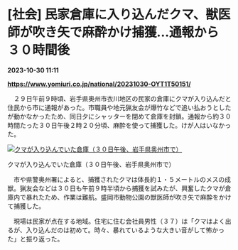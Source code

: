 # [社会] 民家倉庫に入り込んだクマ、獣医師が吹き矢で麻酔かけ捕獲…通報から３０時間後

**2023-10-30 11:11**

**https://www.yomiuri.co.jp/national/20231030-OYT1T50151/**

　２９日午前９時頃、岩手県奥州市衣川地区の民家の倉庫にクマが入り込んだと住民から市に通報があった。市職員や地元猟友会が爆竹などで追い払おうとしたが動かなかったため、同日夕にシャッターを閉めて倉庫を封鎖。通報から約３０時間たった３０日午後２時２０分頃、麻酔を使って捕獲した。けが人はいなかった。

[![クマが入り込んでいた倉庫（３０日午後、岩手県奥州市で）](https://www.yomiuri.co.jp/media/2023/10/20231030-OYT1I50105-1.jpg)](https://www.yomiuri.co.jp/pluralphoto/20231030-OYT1I50105/)

クマが入り込んでいた倉庫（３０日午後、岩手県奥州市で）

　市や県警奥州署によると、捕獲されたクマは体長約１・５メートルのメスの成獣。猟友会などは３０日も午前９時半頃から捕獲を試みたが、興奮したクマが倉庫内で暴れたため、作業は難航。盛岡市動物公園の獣医師が吹き矢で麻酔をかけて捕獲した。

　現場は民家が点在する地域。住宅に住む会社員男性（３７）は「クマはよく出るが、入り込んだのは初めて。時々、暴れているような大きい音がして怖かった」と振り返った。